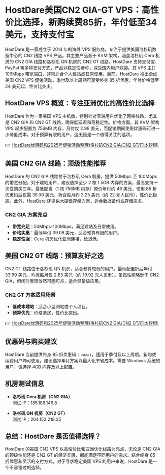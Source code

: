 # HostDare美国CN2 GIA-GT VPS：高性价比选择，新购续费85折，年付低至34美元，支持支付宝

HostDare 是一家成立于 2014 年的海外 VPS 服务商，专注于提供美国洛杉矶数据中心的 CN2 线路 VPS 产品。其主要产品基于 KVM 架构，涵盖洛杉矶 Cera 机房的 CN2 GIA 线路和洛杉矶 QN 机房的 CN2 GT 线路。HostDare 支持支付宝、PayPal 等多种支付方式，产品以稳定性著称，深受国内用户欢迎。其 VPS 主打 100Mbps 带宽端口，非常适合个人建站或日常使用。目前，HostDare 推出全线美国 CN2 VPS 促销活动，季付及以上周期可享受终身 85 折优惠，年付价格低至 34 美元起，性价比突出。

## HostDare VPS 概览：专注亚洲优化的高性价比选择

HostDare 作为一家美国 VPS 主机商，特别针对亚洲用户优化了网络线路，尤其是 CN2 GIA 和 CN2 GT 线路，确保低延迟和高稳定性。价格方面，其 KVM 架构 VPS 起步配置为 756MB 内存，月付仅 2.99 美元，而促销期间使用优惠码可进一步降低成本。对于预算有限的用户，这无疑是一个值得关注的选项。

👉 [HostDare优惠码和2025年促销活动整理(洛杉矶CN2 GIA/CN2 GT/日本软银)](https://bit.ly/hostdare)

## 美国 CN2 GIA 线路：顶级性能推荐

HostDare 的 CN2 GIA 线路位于洛杉矶 Cera 机房，提供 50Mbps 至 100Mbps 的带宽分配。对于建站用户，建议选择至少 2 核 1.5GB 内存的方案，最高支持一次性购买三年。最低配置（1 核 756MB 内存）原价年付约 46 美元，使用 85 折优惠码后仅需 39.09 美元，折合每月约 3.25 美元（约 22 元人民币），性价比极高。此外，HostDare 还提供大硬盘存储方案，适合数据备份或存储需求。

### CN2 GIA 方案亮点
- **带宽充足**：50Mbps-100Mbps，满足建站及日常使用。
- **价格实惠**：最低年付 39.09 美元，适合预算有限的用户。
- **稳定性强**：Cera 机房优化亚洲连接，延迟低。

## 美国 CN2 GT 线路：预算友好之选

CN2 GT 线路位于洛杉矶 QN 机房，适合预算较低的用户。最低配置折后年付 33.99 美元，均摊每月仅 2.83 美元（约 19.92 元人民币）。虽然性能略逊于 CN2 GIA，但闲时表现依然可圈可点，适合轻量级应用。

### CN2 GT 方案适用场景
- **低成本建站**：适合小型网站或个人项目。
- **预算优先**：价格亲民，性价比突出。

👉 [HostDare优惠码和2025年促销活动整理(洛杉矶CN2 GIA/CN2 GT/日本软银)](https://bit.ly/hostdare)

## 优惠码与购买建议

HostDare 当前提供终身 85 折优惠码：`bozai`，适用于季付及以上周期。新购或续费用户均可使用，建议选择年付方案以最大化节省成本。需要 Windows 系统的用户，请选择 4GB 内存及以上配置。

## 机房测试信息

- **洛杉矶 Cera 机房（CN2 GIA）**  
  测试 IP：185.186.146.8

- **洛杉矶 QN 机房（CN2 GT）**  
  测试 IP：204.152.218.25

## 总结：HostDare 是否值得选择？

HostDare 的美国 CN2 VPS 以高性价比和亚洲优化线路为亮点，无论是 CN2 GIA 的顶级性能还是 CN2 GT 的经济实惠，都能满足不同用户的需求。结合终身 85 折优惠和灵活的支付方式，对于寻求稳定美国 VPS 的用户来说，HostDare 是一个不容错过的选择。